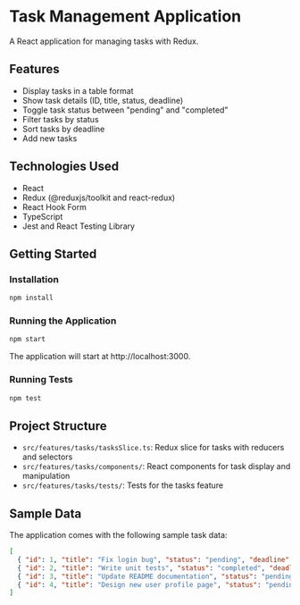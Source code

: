 # Task Management Application

A React application for managing tasks with Redux.

## Features

- Display tasks in a table format
- Show task details (ID, title, status, deadline)
- Toggle task status between "pending" and "completed"
- Filter tasks by status
- Sort tasks by deadline
- Add new tasks

## Technologies Used

- React
- Redux (@reduxjs/toolkit and react-redux)
- React Hook Form
- TypeScript
- Jest and React Testing Library

## Getting Started

### Installation

```bash
npm install
```

### Running the Application

```bash
npm start
```

The application will start at http://localhost:3000.

### Running Tests

```bash
npm test
```

## Project Structure

- `src/features/tasks/tasksSlice.ts`: Redux slice for tasks with reducers and selectors
- `src/features/tasks/components/`: React components for task display and manipulation
- `src/features/tasks/tests/`: Tests for the tasks feature

## Sample Data

The application comes with the following sample task data:

```json
[
  { "id": 1, "title": "Fix login bug", "status": "pending", "deadline": "2025-05-10" },
  { "id": 2, "title": "Write unit tests", "status": "completed", "deadline": "2025-06-01" },
  { "id": 3, "title": "Update README documentation", "status": "pending", "deadline": "2025-04-15" },
  { "id": 4, "title": "Design new user profile page", "status": "pending", "deadline": "2025-04-01" }
]
``` 